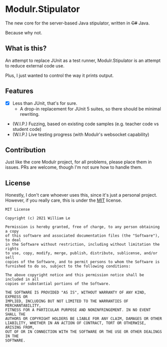 # Modulr.Stipulator
The new core for the server-based Java stipulator, written in ~~C#~~ Java.

Because why not.

## What is this?
An attempt to replace JUnit as a test runner, Modulr.Stipulator is an attempt to reduce external code use.

Plus, I just wanted to control the way it prints output.
## Features
- [x] Less than JUnit, that's for sure.
  - A drop-in replacement for JUnit 5 suites, so there should be minimal rewriting.
- (W.I.P.) Fuzzing, based on existing code samples (e.g. teacher code vs student code)
- (W.I.P.) Live testing progress (with Modulr's websocket capability)
## Contribution
Just like the core Modulr project, for all problems, please place them in issues. PRs are welcome, though I'm not sure how to handle them.

## License
Honestly, I don't care whoever uses this, since it's just a personal project. However, if you really care, this is under the [MIT](https://choosealicense.com/licenses/mit/) license.

```
MIT License

Copyright (c) 2021 William Le

Permission is hereby granted, free of charge, to any person obtaining a copy
of this software and associated documentation files (the "Software"), to deal
in the Software without restriction, including without limitation the rights
to use, copy, modify, merge, publish, distribute, sublicense, and/or sell
copies of the Software, and to permit persons to whom the Software is
furnished to do so, subject to the following conditions:

The above copyright notice and this permission notice shall be included in all
copies or substantial portions of the Software.

THE SOFTWARE IS PROVIDED "AS IS", WITHOUT WARRANTY OF ANY KIND, EXPRESS OR
IMPLIED, INCLUDING BUT NOT LIMITED TO THE WARRANTIES OF MERCHANTABILITY,
FITNESS FOR A PARTICULAR PURPOSE AND NONINFRINGEMENT. IN NO EVENT SHALL THE
AUTHORS OR COPYRIGHT HOLDERS BE LIABLE FOR ANY CLAIM, DAMAGES OR OTHER
LIABILITY, WHETHER IN AN ACTION OF CONTRACT, TORT OR OTHERWISE, ARISING FROM,
OUT OF OR IN CONNECTION WITH THE SOFTWARE OR THE USE OR OTHER DEALINGS IN THE
SOFTWARE.
```
